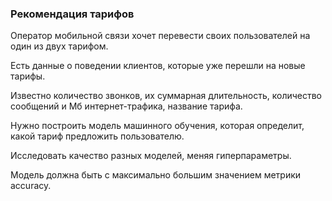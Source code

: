 ### Рекомендация тарифов

Оператор мобильной связи хочет перевести своих пользователей на один из двух тарифом.

Есть данные о поведении клиентов, которые уже перешли на новые тарифы.

Известно количество звонков, их суммарная длительность, количество сообщений и Мб интернет-трафика, название тарифа.
 
Нужно построить модель машинного обучения, которая определит, какой тариф предложить пользователю.
 
Исследовать качество разных моделей, меняя гиперпараметры.

Модель должна быть с максимально большим значением метрики accuracy. 




